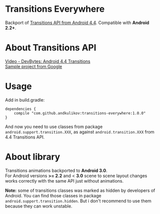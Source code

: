 Transitions Everywhere
============
Backport of [Transitions API from Android 4.4][1]. Compatible with <b>Android 2.2+</b>.

About Transitions API
============
[Video - DevBytes: Android 4.4 Transitions][2]<br>
[Sample project from Google][3] 

Usage
============
Add in build.gradle:
```
dependencies {
    compile "com.github.andkulikov:transitions-everywhere:1.0.0"
}
```
And now you need to use classes from package `android.support.transition.XXX`, as against `android.transition.XXX` from 4.4 Transitions API.

About library
============
Transitions animations backported to <b>Android 3.0</b>.<br>
For Android versions <b>>= 2.2</b> and < <b>3.0</b> scene to scene layout changes works correctly with the same API just without animations.

<b>Note:</b> some of transitions classes was marked as hidden by developers of Android. You can find those classes in package `android.support.transition.hidden`. But i don't recommend to use them because they can work unstable.

[1]: http://developer.android.com/reference/android/transition/package-summary.html
[2]: https://www.youtube.com/watch?v=S3H7nJ4QaD8
[3]: https://developer.android.com/samples/BasicTransition/index.html
